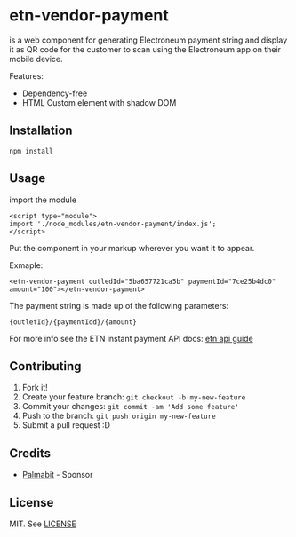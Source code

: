 # etn-vendor-payment

<etn-vendor-payment> is a web component for generating Electroneum payment string and display it as QR code for the customer to scan using the Electroneum app on their mobile device.

Features:

* Dependency-free
* HTML Custom element with shadow DOM

## Installation

```
npm install
```

## Usage

import the module

```
<script type="module">
import './node_modules/etn-vendor-payment/index.js';
</script>
```

Put the <etn-vendor-payment></etn-vendor-payment> component in your markup wherever you want it to appear.

Exmaple:

```
<etn-vendor-payment outledId="5ba657721ca5b" paymentId="7ce25b4dc0" amount="100"></etn-vendor-payment>
```

The payment string is made up of the following parameters:

```
{outletId}/{paymentIdd}/{amount}
```

For more info see the ETN instant payment API docs: [etn api guide](https://community.electroneum.com/t/using-the-etn-instant-payment-api/121)


## Contributing

1. Fork it!
2. Create your feature branch: `git checkout -b my-new-feature`
3. Commit your changes: `git commit -am 'Add some feature'`
4. Push to the branch: `git push origin my-new-feature`
5. Submit a pull request :D


## Credits

* [Palmabit](https://www.palmabit.com) - Sponsor

## License

MIT. See [LICENSE](./LICENSE)
